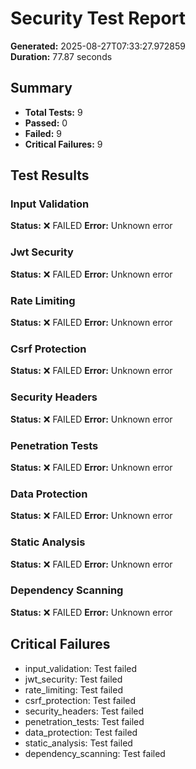 # Security Test Report

**Generated:** 2025-08-27T07:33:27.972859  
**Duration:** 77.87 seconds

## Summary

- **Total Tests:** 9
- **Passed:** 0
- **Failed:** 9
- **Critical Failures:** 9

## Test Results

### Input Validation
**Status:** ❌ FAILED
**Error:** Unknown error

### Jwt Security
**Status:** ❌ FAILED
**Error:** Unknown error

### Rate Limiting
**Status:** ❌ FAILED
**Error:** Unknown error

### Csrf Protection
**Status:** ❌ FAILED
**Error:** Unknown error

### Security Headers
**Status:** ❌ FAILED
**Error:** Unknown error

### Penetration Tests
**Status:** ❌ FAILED
**Error:** Unknown error

### Data Protection
**Status:** ❌ FAILED
**Error:** Unknown error

### Static Analysis
**Status:** ❌ FAILED
**Error:** Unknown error

### Dependency Scanning
**Status:** ❌ FAILED
**Error:** Unknown error

## Critical Failures

- input_validation: Test failed
- jwt_security: Test failed
- rate_limiting: Test failed
- csrf_protection: Test failed
- security_headers: Test failed
- penetration_tests: Test failed
- data_protection: Test failed
- static_analysis: Test failed
- dependency_scanning: Test failed
